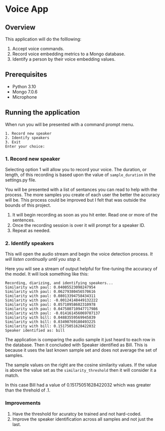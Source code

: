  # Voice App

## Overview
This application will do the folllowing:

1. Accept voice commands.
2. Record voice embedding metrics to a Mongo database.
3. Identify a person by their voice embedding values.

## Prerequisites
* Python 3.10
* Mongo 7.0.6
* Microphone

## Running the application
When run you will be presented with a command prompt menu.

```
1. Record new speaker
2. Identify speakers
3. Exit
Enter your choice:
```
### 1. Record new speaker
Selecting option 1 will allow you to record your voice.  The duration, or length, of this recording is based upon the value of ```sample_duration``` in the settings.py file.

You will be presented with a list of sentances you can read to help with the process.  The more samples you create of each user the better the accuracy will be.  This process could be improved but I felt that was outside the bounds of this project.

1. It will begin recording as soon as you hit enter.  Read one or more of the sentences.
2. Once the recording session is over it will prompt for a speaker ID.
3. Repeat as needed.

### 2. Identify speakers
This will open the audio stream and begin the voice detection process.  *It will listen continually until you stop it.*

Here you will see a stream of output helpful for fine-tuning the accuracy of the model.  It will look something like this:

```
Recording, diarizing, and identifying speakers...
Similarity with paul: 0.04005523098247954
Similarity with paul: 0.06279380456570616
Similarity with paul: 0.08013394758434311
Similarity with paul: -0.00124148449132222
Similarity with paul: 0.05710958602310978
Similarity with paul: 0.047580710947717986
Similarity with paul: -0.014161456069787137
Similarity with bill: 0.04883559569945839
Similarity with bill: 0.03490769180493225
Similarity with bill: 0.15175051628422032
Speaker identified as: bill
```

The application is comparing the audio sample it just heard to each row in the database.  Then it concluded with Speaker identified as Bill.  This is because it uses the last known sample set and does not average the set of samples. 

The sample values on the right are the cosine similarity values.  If the value is above the value set as the ```similarity_threshold``` then it will consider it a match.

In this case Bill had a value of 0.15175051628422032 which was greater than the threhold of .1.
### 



### Improvements
1. Have the threshold for acuratcy be trained and not hard-coded.
2. Improve the speaker identification across all samples and not just the last.
